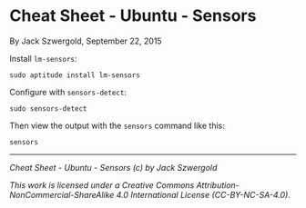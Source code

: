 # Cheat Sheet - Ubuntu - Sensors

By Jack Szwergold, September 22, 2015

Install `lm-sensors`:

    sudo aptitude install lm-sensors

Configure with `sensors-detect`:

    sudo sensors-detect

Then view the output with the `sensors` command like this:

    sensors

***

*Cheat Sheet - Ubuntu - Sensors (c) by Jack Szwergold*

*This work is licensed under a Creative Commons Attribution-NonCommercial-ShareAlike 4.0 International License (CC-BY-NC-SA-4.0).*